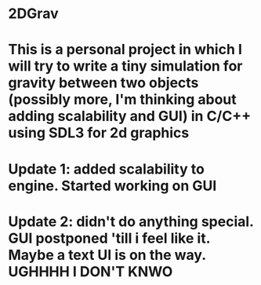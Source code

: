 # 2DGrav

# This is a personal project in which I will try to write a tiny simulation for gravity between two objects (possibly more, I'm thinking about adding scalability and GUI) in C/C++ using SDL3 for 2d graphics

# Update 1: added scalability to engine. Started working on GUI

# Update 2: didn't do anything special. GUI postponed 'till i feel like it. Maybe a text UI is on the way. UGHHHH I DON'T KNWO